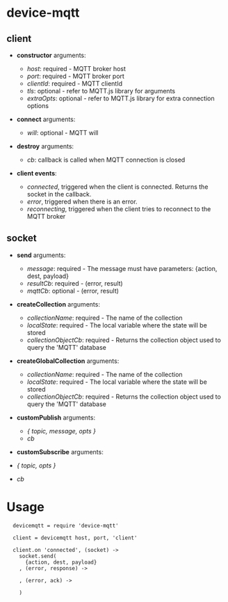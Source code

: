 # device-mqtt

## client

* **constructor** arguments:
  * *host*: required - MQTT broker host
  * *port*: required - MQTT broker port
  * *clientId*: required - MQTT clientId
  * *tls*: optional - refer to MQTT.js library for arguments
  * *extraOpts*: optional - refer to MQTT.js library for extra connection options


* **connect** arguments:
  * *will*: optional - MQTT will


* **destroy** arguments:
  * *cb*: callback is called when MQTT connection is closed


* **client events**:
  * *connected*, triggered when the client is connected. Returns the socket in the callback.
  * *error*, triggered when there is an error.
  * *reconnecting*, triggered when the client tries to reconnect to the MQTT broker

## socket

* **send** arguments:
  * *message*: required - The message must have parameters: {action, dest, payload}
  * *resultCb*: required - (error, result)
  * *mqttCb*: optional - (error, result)


* **createCollection** arguments:
  * *collectionName*: required - The name of the collection
  * *localState*: required - The local variable where the state will be stored
  * *collectionObjectCb*: required - Returns the collection object used to query the 'MQTT' database


* **createGlobalCollection** arguments:
  * *collectionName*: required - The name of the collection
  * *localState*: required - The local variable where the state will be stored
  * *collectionObjectCb*: required - Returns the collection object used to query the 'MQTT' database


* **customPublish** arguments:
  * *{ topic, message, opts }*
  * *cb*


* **customSubscribe** arguments:
* *{ topic, opts }*
* *cb*


# Usage

```coffee-script
  devicemqtt = require 'device-mqtt'

  client = devicemqtt host, port, 'client'

  client.on 'connected', (socket) ->
    socket.send(
      {action, dest, payload}
    , (error, response) ->

    , (error, ack) ->

    )
```
